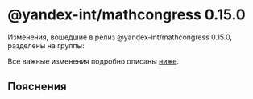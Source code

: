 # @yandex-int/mathcongress 0.15.0

<!-- ЧЕЛОВЕЧЕСКОЕ ВСТУПЛЕНИЕ -->

Изменения, вошедшие в релиз @yandex-int/mathcongress 0.15.0, разделены на группы:

Все важные изменения подробно описаны [ниже](#Пояснения).

## Пояснения

